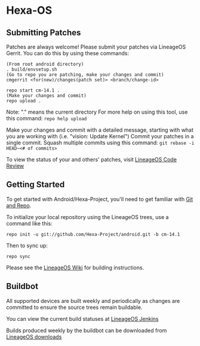 Hexa-OS
===========

Submitting Patches
------------------

Patches are always welcome!  Please submit your patches via LineageOS Gerrit.
You can do this by using these commands:

    (From root android directory)
    . build/envsetup.sh
    (Go to repo you are patching, make your changes and commit)
    cmgerrit <for(new)/changes(patch set)> <branch/change-id>

    repo start cm-14.1 .
    (Make your changes and commit)
    repo upload .

Note: "." means the current directory
For more help on using this tool, use this command: `repo help upload`

Make your changes and commit with a detailed message, starting with what you are working with (i.e. "vision: Update Kernel")
Commit your patches in a single commit. Squash multiple commits using this command: `git rebase -i HEAD~<# of commits>`

To view the status of your and others' patches, visit [LineageOS Code Review](https://review.lineageos.org/)


Getting Started
---------------

To get started with Android/Hexa-Project, you'll need to get
familiar with [Git and Repo](https://source.android.com/source/using-repo.html).

To initialize your local repository using the LineageOS trees, use a command like this:

    repo init -u git://github.com/Hexa-Project/android.git -b cm-14.1

Then to sync up:

    repo sync

Please see the [LineageOS Wiki](https://wiki.lineageos.org/) for building instructions.


Buildbot
--------

All supported devices are built weekly and periodically as changes are committed to ensure the source trees remain buildable.

You can view the current build statuses at [LineageOS Jenkins](https://jenkins.lineageos.org/)

Builds produced weekly by the buildbot can be downloaded from [LineageOS downloads](https://download.lineageos.org/)
